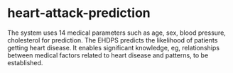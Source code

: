 # heart-attack-prediction
The system uses 14 medical parameters such as age, sex, blood pressure, cholesterol for prediction. The EHDPS predicts the likelihood of patients getting heart disease. It enables significant knowledge, eg, relationships between medical factors related to heart disease and patterns, to be established.
